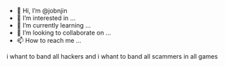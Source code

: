 - 👋 Hi, I’m @jobnjin
- 👀 I’m interested in ...
- 🌱 I’m currently learning ...
- 💞️ I’m looking to collaborate on ...
- 📫 How to reach me ...

<!---
jobnjin/jobnjin is a ✨ special ✨ repository because its `README.md` (this file) appears on your GitHub profile.
You can click the Preview link to take a look at your changes.
--->i whant to band all hackers and i whant to band all scammers in all games
